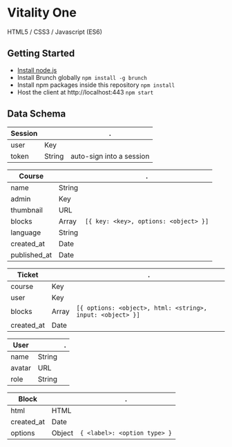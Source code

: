 # Vitality One
HTML5 / CSS3 / Javascript (ES6)

## Getting Started
* [Install node.js](http://nodejs.org/download/)
* Install Brunch globally `npm install -g brunch`
* Install npm packages inside this repository `npm install`
* Host the client at http://localhost:443 `npm start`

## Data Schema

| Session |  |. |
| ------------- | ------------- |  ------------- |
| user | Key | 
| token | String | auto-sign into a session

| Course |  |. |
| ------------- | ------------- |  ------------- |
| name | String | 
| admin | Key | 
| thumbnail | URL | 
| blocks | Array | `[{ key: <key>, options: <object> }]`
| language | String |
| created_at | Date |
| published_at | Date |

| Ticket |  |. |
| ------------- | ------------- |  ------------- |
| course | Key |
| user | Key |
| blocks | Array | `[{ options: <object>, html: <string>, input: <object> }]`
| created_at | Date |


| User |  |. |
| ------------- | ------------- |  ------------- |
| name | String |
| avatar | URL |
| role | String |


| Block |  |. |
| ------------- | ------------- |  ------------- |
| html | HTML |
| created_at | Date |
| options | Object | `{ <label>: <option type> }`
